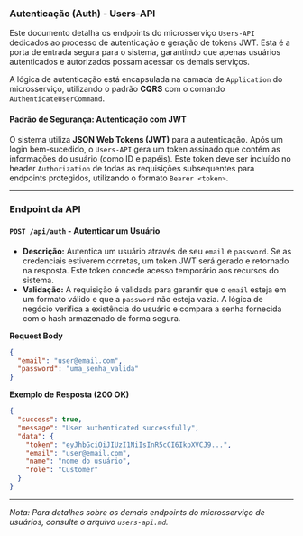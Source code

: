 ### Autenticação (Auth) - Users-API

Este documento detalha os endpoints do microsserviço `Users-API` dedicados ao processo de autenticação e geração de tokens JWT. Esta é a porta de entrada segura para o sistema, garantindo que apenas usuários autenticados e autorizados possam acessar os demais serviços.

A lógica de autenticação está encapsulada na camada de `Application` do microsserviço, utilizando o padrão **CQRS** com o comando `AuthenticateUserCommand`.

#### **Padrão de Segurança: Autenticação com JWT**

O sistema utiliza **JSON Web Tokens (JWT)** para a autenticação. Após um login bem-sucedido, o `Users-API` gera um token assinado que contém as informações do usuário (como ID e papéis). Este token deve ser incluído no header `Authorization` de todas as requisições subsequentes para endpoints protegidos, utilizando o formato `Bearer <token>`.

-----

### **Endpoint da API**

#### `POST /api/auth` - Autenticar um Usuário

  * **Descrição:** Autentica um usuário através de seu `email` e `password`. Se as credenciais estiverem corretas, um token JWT será gerado e retornado na resposta. Este token concede acesso temporário aos recursos do sistema.
  * **Validação:** A requisição é validada para garantir que o `email` esteja em um formato válido e que a `password` não esteja vazia. A lógica de negócio verifica a existência do usuário e compara a senha fornecida com o hash armazenado de forma segura.

**Request Body**

```json
{
  "email": "user@email.com",
  "password": "uma_senha_valida"
}
```

**Exemplo de Resposta (200 OK)**

```json
{
  "success": true,
  "message": "User authenticated successfully",
  "data": {
    "token": "eyJhbGciOiJIUzI1NiIsInR5cCI6IkpXVCJ9...",
    "email": "user@email.com",
    "name": "nome do usuário",
    "role": "Customer"
  }
}
```

-----

*Nota: Para detalhes sobre os demais endpoints do microsserviço de usuários, consulte o arquivo `users-api.md`.*